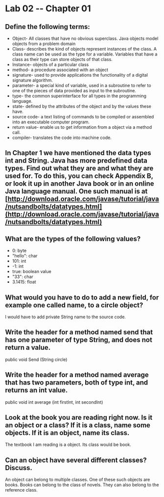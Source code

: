 # Lab 02 -- Chapter 01

## Define the following terms:
* Object- All classes that have no obvious superclass. Java objects model objects from a problem domain
* Class- describes the kind of objects represent instances of the class. A class name can be used as the type for a variable. Variables that have a class as their type can store objects of that class.
* Instance- objects of a particular class
* method- a procedure associated with an object
* signature-  used to provide applications the functionality of a digital signature algorithm.
* parameter- a special kind of variable, used in a subroutine to refer to one of the pieces of data provided as input to the subroutine.
* type- the common superinterface for all types in the programming language. 
* state- defined by the attributes of the object and by the values these have.
* source code- a text listing of commands to be compiled or assembled into an executable computer program.
* return value- enable us to get information from a object via a method call.
* compiler- translates the code into machine code.

## In Chapter 1 we have mentioned the data types int and String. Java has more predefined data types. Find out what they are and what they are used for. To do this, you can check Appendix B, or look it up in another Java book or in an online Java language manual. One such manual is at [http://download.oracle.com/javase/tutorial/java/nutsandbolts/datatypes.html](http://download.oracle.com/javase/tutorial/java/nutsandbolts/datatypes.html)

## What are the types of the following values?

* 0: byte
* "hello": char
* 101: int
* -1: int
* true: boolean value
* "33": char
* 3.1415: float

## What would you have to do to add a new field, for example one called name, to a circle object?
I would have to add private String name to the source code.

## Write the header for a method named send that has one parameter of type String, and does not return a value.
public void Send (String circle)

## Write the header for a method named average that has two parameters, both of type int, and returns an int value.
public void int average (int firstInt, int secondInt)

## Look at the book you are reading right now. Is it an object or a class? If it is a class, name some objects. If it is an object, name its class. 
The textbook I am reading is a object. Its class would be book.

## Can an object have several different classes? Discuss.
An object can belong to multiple classes. One of these such objects are books. Books can belong to the class of novels. They can also belong to the reference class.
